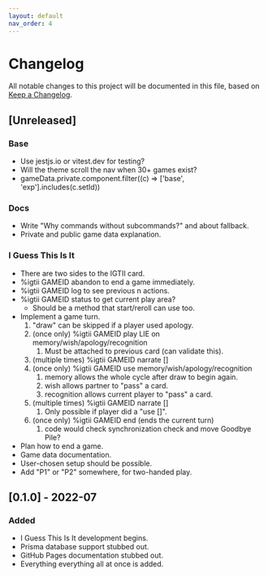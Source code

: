 ```yaml
---
layout: default
nav_order: 4
---
```


# Changelog
All notable changes to this project will be documented in this file,
based on [Keep a Changelog](https://keepachangelog.com/en/1.0.0/).

## [Unreleased]

### Base

- Use jestjs.io or vitest.dev for testing?
- Will the theme scroll the nav when 30+ games exist?
- gameData.private.component.filter((c) => ['base', 'exp'].includes(c.setId))

### Docs

- Write "Why commands without subcommands?" and about fallback.
- Private and public game data explanation.

### I Guess This Is It

- There are two sides to the IGTII card.
- %igtii GAMEID abandon to end a game immediately.
- %igtii GAMEID log to see previous n actions.
- %igtii GAMEID status to get current play area?
  - Should be a method that start/reroll can use too.
- Implement a game turn. 
  1. "draw" can be skipped if a player used apology.
  2. (once only) %igtii GAMEID play LIE on memory/wish/apology/recognition
     1. Must be attached to previous card (can validate this).   
  3. (multiple times) %igtii GAMEID narrate []
  4. (once only) %igtii GAMEID use memory/wish/apology/recognition
     1. memory allows the whole cycle after draw to begin again.
     2. wish allows partner to "pass" a card.
     3. recognition allows current player to "pass" a card.
  5. (multiple times) %igtii GAMEID narrate []
     1. Only possible if player did a "use []".
  6. (once only) %igtii GAMEID end (ends the current turn)
     1. code would check synchronization check and move Goodbye Pile? 
- Plan how to end a game.
- Game data documentation.
- User-chosen setup should be possible.
- Add "P1" or "P2" somewhere, for two-handed play.

## [0.1.0] - 2022-07

### Added

- I Guess This Is It development begins.
- Prisma database support stubbed out.
- GitHub Pages documentation stubbed out.
- Everything everything all at once is added. 
